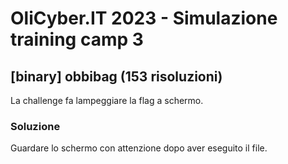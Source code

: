 # OliCyber.IT 2023 - Simulazione training camp 3

## [binary] obbibag (153 risoluzioni)

La challenge fa lampeggiare la flag a schermo.

### Soluzione

Guardare lo schermo con attenzione dopo aver eseguito il file.
